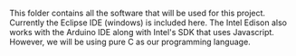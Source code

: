 This folder contains all the software that will be used for this project. Currently the Eclipse IDE (windows) is included here. The Intel Edison also works with the Arduino IDE along with Intel's SDK that uses Javascript. However, we will be using pure C as our programming language.

